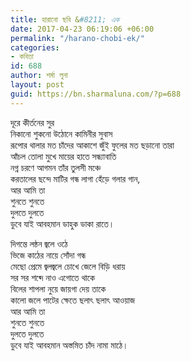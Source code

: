 ```yaml
---
title: হারানো ছবি &#8211; এক
date: 2017-04-23 06:19:06 +06:00
permalink: "/harano-chobi-ek/"
categories:
- কবিতা
id: 688
author: শর্মা লুনা
layout: post
guid: https://bn.sharmaluna.com/?p=688
---
```


দূরে কীর্তনের সুর  
নিকানো শুকনো উঠোনে কামিনীর সুবাস  
রূপোর থালার মত চাঁদের আকাশে জুঁই ফুলের মত ছড়ানো তারা  
আঁচল তোলা মুখে মায়ের হাতে সন্ধ্যাবাতি  
নগ্ন চরণে আগমন তাঁর তুলসী মঞ্চে  
করতালের ছন্দে মাটির গন্ধ লাগা হেঁড়ে গলার গান,  
আর আমি তা  
শুনতে শুনতে  
দুলতে দুলতে  
ডুবে যাই আবহমান ডাহুক ডাকা রাতে।

দিগন্তে লন্ঠন জ্বলে ওঠে  
ভিজে কাঠের নায়ে সোঁদা গন্ধ  
মেছো প্রেমে জ্বলজ্বলে চোখে জেলে বিড়ি ধরায়  
সর সর শব্দে নাও এগোতে থাকে  
বিলের শাপলা নুয়ে জায়গা দেয় তাকে  
কালো জলে পাটের ক্ষেতে ছলাৎ ছলাৎ আওয়াজ  
আর আমি তা  
শুনতে শুনতে  
দুলতে দুলতে  
ডুবে যাই আবহমান অস্তমিত চাঁদ নামা মাঠে।